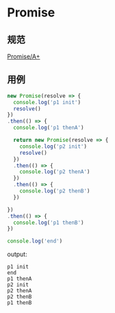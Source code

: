 # Promise 

## 规范

[Promise/A+](https://www.ituring.com.cn/article/66566)

## 用例

```javascript
new Promise(resolve => {
  console.log('p1 init')
  resolve()
})
.then(() => {
  console.log('p1 thenA')

  return new Promise(resolve => {
    console.log('p2 init')
    resolve()
  })
  .then(() => {
    console.log('p2 thenA')
  })
  .then(() => {
    console.log('p2 thenB')
  })

})
.then(() => {
  console.log('p1 thenB')
})

console.log('end')
```

output:

```
p1 init
end
p1 thenA
p2 init
p2 thenA
p2 thenB
p1 thenB
```